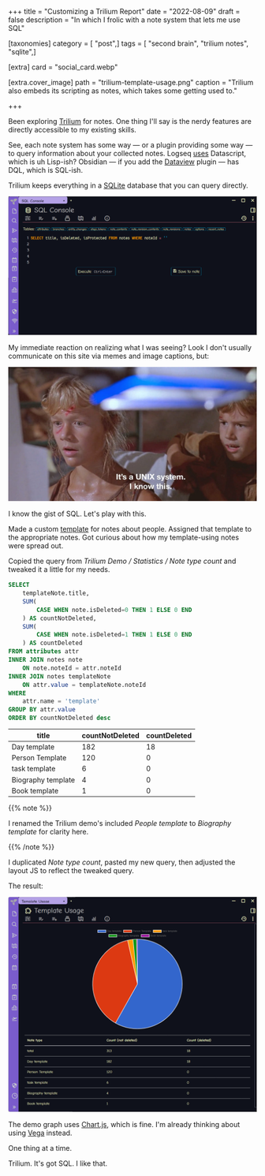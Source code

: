 +++
title = "Customizing a Trilium Report"
date = "2022-08-09"
draft = false
description = "In which I frolic with a note system that lets me use SQL"

[taxonomies]
category = [ "post",]
tags = [ "second brain", "trilium notes", "sqlite",]

[extra]
card = "social_card.webp"

[extra.cover_image]
path = "trilium-template-usage.png"
caption = "Trilium also embeds its scripting as notes, which takes some getting used to."

+++

Been exploring [Trilium][trilium] for notes. One thing I'll say is the nerdy features are directly accessible
to my existing skills.

[trilium]: https://github.com/zadam/trilium

<!--more-->

See, each note system has some way — or a plugin providing some way — to query
information about your collected notes. Logseq [uses][lq-queries] Datascript, which is uh Lisp-ish?
Obsidian — if you add the [Dataview][dataview] plugin — has DQL, which is SQL-ish.

[lq-queries]: https://docs.logseq.com/#/page/advanced%20queries
[dataview]: https://blacksmithgu.github.io/obsidian-dataview/

Trilium keeps everything in a [SQLite][sqlite] database that you can
query directly.

![Trilium in-app SQL console](trilium-sql-console.png)

My immediate reaction on realizing what I was seeing? Look I don't usually
communicate on this site via memes and image captions, but:

![Jurassic Park: "It's a UNIX system. I know this."](its-a-unix-system-I-know-this.jpg)

[sqlite]: https://sqlite.org

I know the gist of SQL. Let's play with this.

Made a custom [template][trilium-template] for notes about people. Assigned
that template to the appropriate notes. Got curious about how my template-using
notes were spread out.

[trilium-template]: https://github.com/zadam/trilium/wiki/Template

Copied the query from *Trilium Demo / Statistics / Note type count* and tweaked
it a little for my needs.

```sql
SELECT
    templateNote.title,
    SUM(
        CASE WHEN note.isDeleted=0 THEN 1 ELSE 0 END
    ) AS countNotDeleted,
    SUM(
        CASE WHEN note.isDeleted=1 THEN 1 ELSE 0 END
    ) AS countDeleted
FROM attributes attr
INNER JOIN notes note
    ON note.noteId = attr.noteId
INNER JOIN notes templateNote
    ON attr.value = templateNote.noteId
WHERE
    attr.name = 'template'
GROUP BY attr.value
ORDER BY countNotDeleted desc
```

| title | countNotDeleted | countDeleted |
| --- | --- | --- |
| Day template | 182 | 18 |
| Person Template | 120 | 0 |
| task template | 6 | 0 |
| Biography template | 4 | 0 |
| Book template | 1 | 0 |

{{% note %}}

I renamed the Trilium demo's included *People template* to *Biography template*
for clarity here.

{{% /note %}}

I duplicated *Note type count*, pasted my new query, then adjusted the layout
JS to reflect the tweaked query.

The result:

![Trilium Notes showing pie chart of template usage](trilium-template-usage-report.png)

The demo graph uses [Chart.js][chartjs], which is fine. I'm already thinking
about using [Vega][vega] instead.

One thing at a time.

Trilium. It's got SQL. I like that.

[chartjs]: https://www.chartjs.org
[vega]: https://vega.github.io